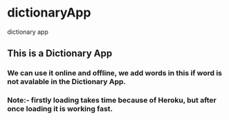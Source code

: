 # dictionaryApp
dictionary app
## This is a Dictionary App 
### We can use it online and offline, we add words in this if word is not avalable in the Dictionary App.
### Note:- firstly loading takes time because of Heroku, but after once loading it is working fast.
